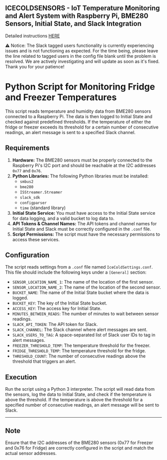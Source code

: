 ICECOLDSENSORS - IoT Temperature Monitoring and Alert System with Raspberry Pi, BME280 Sensors, Initial State, and Slack Integration
--------------------------------------
Detailed instructions [HERE](https://sethmorrow.com/sensors/)

⚠️ Notice: The Slack tagged users functionality is currently experiencing issues and is not functioning as expected. For the time being, please leave the line related to tagged users in the config file blank until the problem is resolved. We are actively investigating and will update as soon as it's fixed. Thank you for your patience!

# Python Script for Monitoring Fridge and Freezer Temperatures

This script reads temperature and humidity data from BME280 sensors connected to a Raspberry Pi. The data is then logged to Initial State and checked against predefined thresholds. If the temperature of either the fridge or freezer exceeds its threshold for a certain number of consecutive readings, an alert message is sent to a specified Slack channel.

## Requirements

1. **Hardware:** The BME280 sensors must be properly connected to the Raspberry Pi's I2C port and should be reachable at the I2C addresses `0x77` and `0x76`.
2. **Python Libraries:** The following Python libraries must be installed:
   - `smbus2`
   - `bme280`
   - `ISStreamer.Streamer`
   - `slack_sdk`
   - `configparser`
   - `time` (standard library)
3. **Initial State Service:** You must have access to the Initial State service for data logging, and a valid bucket to log data to.
4. **API Tokens & Channel Names:** The API tokens and channel names for Initial State and Slack must be correctly configured in the `.conf` file.
5. **Script Permissions:** The script must have the necessary permissions to access these services.

## Configuration

The script reads settings from a `.conf` file named `IceColdSettings.conf`. This file should include the following keys under a `[General]` section:

- `SENSOR_LOCATION_NAME_1`: The name of the location of the first sensor.
- `SENSOR_LOCATION_NAME_2`: The name of the location of the second sensor.
- `BUCKET_NAME`: The name of the Initial State bucket where the data is logged.
- `BUCKET_KEY`: The key of the Initial State bucket.
- `ACCESS_KEY`: The access key for Initial State.
- `MINUTES_BETWEEN_READS`: The number of minutes to wait between sensor readings.
- `SLACK_API_TOKEN`: The API token for Slack.
- `SLACK_CHANNEL`: The Slack channel where alert messages are sent.
- `SLACK_USERS_TO_TAG`: A space-separated list of Slack user IDs to tag in alert messages.
- `FREEZER_THRESHOLD_TEMP`: The temperature threshold for the freezer.
- `FRIDGE_THRESHOLD_TEMP`: The temperature threshold for the fridge.
- `THRESHOLD_COUNT`: The number of consecutive readings above the threshold that triggers an alert.

## Execution

Run the script using a Python 3 interpreter. The script will read data from the sensors, log the data to Initial State, and check if the temperature is above the threshold. If the temperature is above the threshold for a specified number of consecutive readings, an alert message will be sent to Slack.


----
Note
----
Ensure that the I2C addresses of the BME280 sensors (0x77 for Freezer and 0x76 for Fridge) are correctly configured in the script and match the actual sensor addresses.
